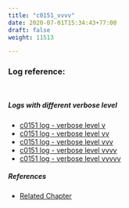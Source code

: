 ```yaml
---
title: "c0151_vvvv"
date: 2020-07-01T15:34:43+77:00
draft: false
weight: 11513

---
```


### Log reference: <no value>

```
    
```

##### Logs with different verbose level
* [c0151 log - verbose level v](../../logs/c0151_v)
* [c0151 log - verbose level vv](../../logs/c0151_vv)
* [c0151 log - verbose level vvv](../../logs/c0151_vvv)
* [c0151 log - verbose level vvvv](../../logs/c0151_vvvv)
* [c0151 log - verbose level vvvvv](../../logs/c0151_vvvvv)

##### References
* [Related Chapter](../../quick-start/c0151)
